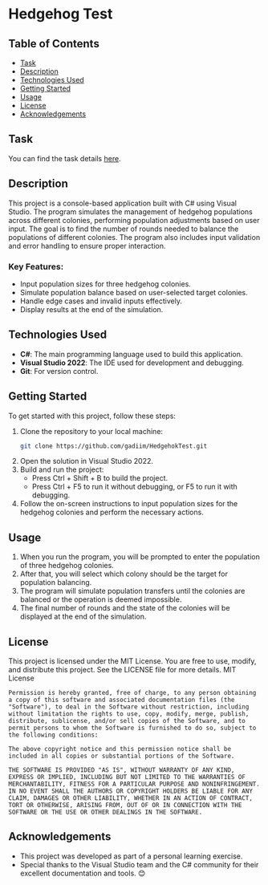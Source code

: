 # Hedgehog Test

## Table of Contents
- [Task](#task)
- [Description](#description)
- [Technologies Used](#technologies-used)
- [Getting Started](#getting-started)
- [Usage](#usage)
- [License](#license)
- [Acknowledgements](#acknowledgements)

## Task
You can find the task details [here](https://github.com/gadiim/HedgehokTest/blob/main/task.txt).

## Description
This project is a console-based application built with C# using Visual Studio. The program simulates the management of hedgehog populations across different colonies, performing population adjustments based on user input. The goal is to find the number of rounds needed to balance the populations of different colonies. The program also includes input validation and error handling to ensure proper interaction.

### Key Features:
- Input population sizes for three hedgehog colonies.
- Simulate population balance based on user-selected target colonies.
- Handle edge cases and invalid inputs effectively.
- Display results at the end of the simulation.

## Technologies Used
- **C#**: The main programming language used to build this application.
- **Visual Studio 2022**: The IDE used for development and debugging.
- **Git**: For version control.

## Getting Started

To get started with this project, follow these steps:

1. Clone the repository to your local machine:
   ```bash
   git clone https://github.com/gadiim/HedgehokTest.git
   ```
2. Open the solution in Visual Studio 2022.
3. Build and run the project:
   - Press Ctrl + Shift + B to build the project.
   - Press Ctrl + F5 to run it without debugging, or F5 to run it with debugging.
5. Follow the on-screen instructions to input population sizes for the hedgehog colonies and perform the necessary actions.

## Usage

1. When you run the program, you will be prompted to enter the population of three hedgehog colonies.
2. After that, you will select which colony should be the target for population balancing.
3. The program will simulate population transfers until the colonies are balanced or the operation is deemed impossible.
4. The final number of rounds and the state of the colonies will be displayed at the end of the simulation.

## License

This project is licensed under the MIT License. You are free to use, modify, and distribute this project. See the LICENSE file for more details.
MIT License
```plaintext
Permission is hereby granted, free of charge, to any person obtaining a copy of this software and associated documentation files (the "Software"), to deal in the Software without restriction, including without limitation the rights to use, copy, modify, merge, publish, distribute, sublicense, and/or sell copies of the Software, and to permit persons to whom the Software is furnished to do so, subject to the following conditions:

The above copyright notice and this permission notice shall be included in all copies or substantial portions of the Software.

THE SOFTWARE IS PROVIDED "AS IS", WITHOUT WARRANTY OF ANY KIND, EXPRESS OR IMPLIED, INCLUDING BUT NOT LIMITED TO THE WARRANTIES OF MERCHANTABILITY, FITNESS FOR A PARTICULAR PURPOSE AND NONINFRINGEMENT. IN NO EVENT SHALL THE AUTHORS OR COPYRIGHT HOLDERS BE LIABLE FOR ANY CLAIM, DAMAGES OR OTHER LIABILITY, WHETHER IN AN ACTION OF CONTRACT, TORT OR OTHERWISE, ARISING FROM, OUT OF OR IN CONNECTION WITH THE SOFTWARE OR THE USE OR OTHER DEALINGS IN THE SOFTWARE.
```

## Acknowledgements

- This project was developed as part of a personal learning exercise.
- Special thanks to the Visual Studio team and the C# community for their excellent documentation and tools. 😊
